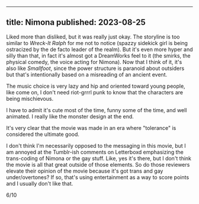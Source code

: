 ----
title: Nimona
published: 2023-08-25
----

Liked more than disliked, but it was really just okay. The storyline is too similar to _Wreck-It Ralph_ for me not to notice (spazzy sidekick girl is being ostracized by the de facto leader of the realm). But it's even more hyper and silly than that, in fact it's almost got a DreamWorks feel to it (the smirks, the physical comedy, the voice acting for Nimona). Now that I think of it, it's also like _Smallfoot_, since the power structure is paranoid about outsiders but that's intentionally based on a misreading of an ancient event.

The music choice is very lazy and hip and oriented toward young people, like come on, I don't need riot-grrrl punk to know that the characters are being mischievous.

I have to admit it's cute most of the time, funny some of the time, and well animated. I really like the monster design at the end.

It's very clear that the movie was made in an era where "tolerance" is considered the ultimate good.

I don't think I'm necessarily opposed to the messaging in this movie, but I am annoyed at the Tumblr-ish comments on Letterboxd emphasizing the trans-coding of Nimona or the gay stuff. Like, yes it's there, but I don't think the movie is all that great outside of those elements. So do those reviewers elevate their opinion of the movie because it's got trans and gay under/overtones? If so, that's using entertainment as a way to score points and I usually don't like that.

6/10

